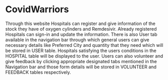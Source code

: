 # CovidWarriors

Through this website Hospitals can register and give information of the stock they have of oxygen
cylinders and Remdesivir.
Already registered Hospitals can sign-in and update the information.
There is also User tab available in the navigation bar through which general users can give necessary
details like Preferred City and quantity that they need which will be stored in USER table. Hospitals
satisfying the users conditions in the HOSPITAL table will be displayed to the user.
Users can also volunteer and give feedback by clicking appropriate designated tabs mentioned in the
Navigation bar and those form details will be stored in VOLUNTEER and FEEDBACK tables
respectively.

